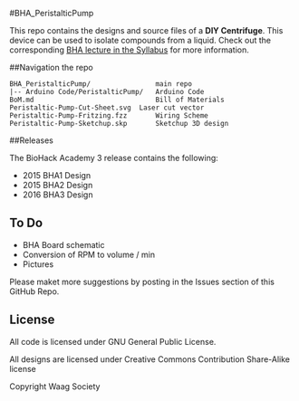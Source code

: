 #BHA_PeristalticPump

This repo contains the designs and source files of a **DIY Centrifuge**. This device can be used to isolate compounds from a liquid. Check out the corresponding [BHA lecture in the Syllabus](http://biohackacademy.github.io) for more information.

##Navigation the repo

 	BHA_PeristalticPump/				main repo
 	|-- Arduino Code/PeristalticPump/	Arduino Code
 	BoM.md								Bill of Materials
 	Peristaltic-Pump-Cut-Sheet.svg	Laser cut vector
 	Peristaltic-Pump-Fritzing.fzz		Wiring Scheme
 	Peristaltic-Pump-Sketchup.skp		Sketchup 3D design

##Releases

The BioHack Academy 3 release contains the following:

* 2015 BHA1 Design
* 2015 BHA2 Design
* 2016 BHA3 Design

## To Do

* BHA Board schematic
* Conversion of RPM to volume / min
* Pictures

Please maket more suggestions by posting in the Issues section of this GitHub Repo.

## License

All code is licensed under GNU General Public License.

All designs are licensed under Creative Commons Contribution Share-Alike license

Copyright Waag Society